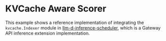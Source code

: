# KVCache Aware Scorer

This example shows a reference implementation of integrating the `kvcache.Indexer` module in
[llm-d-inference-scheduler](https://github.com/neuralmagic/llm-d-inference-scheduler), which is a Gateway API inference
extension implementation.

